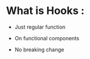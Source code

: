 <!-- .slide: class="center" -->

# What is Hooks : 

* Just regular function

* On functional components

* No breaking change